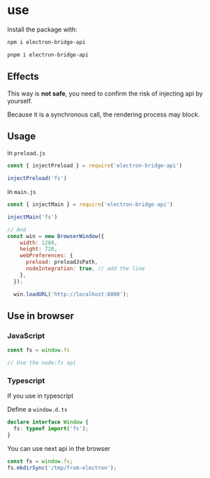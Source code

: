 # use

Install the package with:

```bash
npm i electron-bridge-api

pnpm i electron-bridge-api
```

## Effects

This way is **not safe**, you need to confirm the risk of injecting api by yourself.

Because it is a synchronous call, the rendering process may block.

## Usage

in `preload.js`

```js
const { injectPreload } = require('electron-bridge-api')

injectPreload('fs')
```

in `main.js`

```js
const { injectMain } = require('electron-bridge-api')

injectMain('fs')

// And 
const win = new BrowserWindow({
    width: 1280,
    height: 720,
    webPreferences: {
      preload: preloadJsPath,
      nodeIntegration: true, // add the line
    },
  });

  win.loadURL('http://localhost:8000');
```

## Use in browser

### JavaScript

```js
const fs = window.fs

// Use the node:fs api
```

### Typescript

If you use in typescript

Define a `window.d.ts`

```ts
declare interface Window {
  fs: typeof import('fs');
}
```

You can use next api in the browser

```ts
const fs = window.fs;
fs.mkdirSync('/tmp/from-electron');
```
